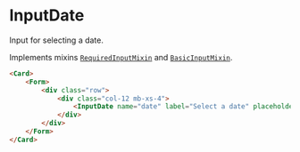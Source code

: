 <script setup>
import InputDate from '../../../lib/components/form/InputDate.vue'
import Form from '../../../lib/components/form/Form.vue'
import Card from '../../../lib/components/info/Card.vue'
</script>

# InputDate

Input for selecting a date.

Implements mixins [`RequiredInputMixin`](/components/form/required-input-mixin) and [`BasicInputMixin`](/components/form/basic-input-mixin).

<Card>
    <Form>
        <div class="row">
            <div class="col-12 mb-xs-4">
                <InputDate name="date" label="Select a date" placeholder="Select date" />
            </div>
        </div>
    </Form>
</Card>

```html
<Card>
    <Form>
        <div class="row">
            <div class="col-12 mb-xs-4">
                <InputDate name="date" label="Select a date" placeholder="Select date" />
            </div>
        </div>
    </Form>
</Card>
```